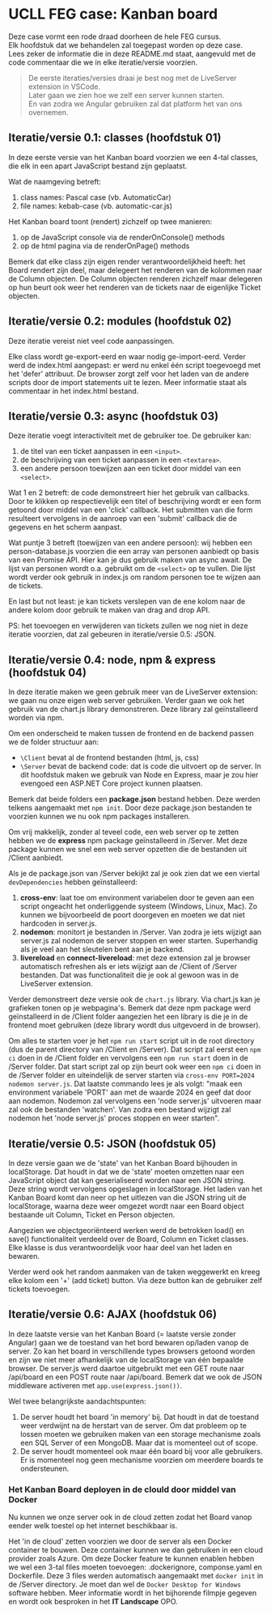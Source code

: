 # UCLL FEG case: Kanban board
Deze case vormt een rode draad doorheen de hele FEG cursus.  
Elk hoofdstuk dat we behandelen zal toegepast worden op deze case.  
Lees zeker de informatie die in deze README.md staat, aangevuld met de code commentaar die we in elke iteratie/versie voorzien.

> De eerste iteraties/versies draai je best nog met de LiveServer extension in VSCode.  
> Later gaan we zien hoe we zelf een server kunnen starten.  
> En van zodra we Angular gebruiken zal dat platform het van ons overnemen.

## Iteratie/versie 0.1: classes (hoofdstuk 01)
In deze eerste versie van het Kanban board voorzien we een 4-tal classes, die elk in een apart JavaScript bestand zijn geplaatst.

Wat de naamgeving betreft:
1. class names: Pascal case (vb. AutomaticCar)
2. file names: kebab-case (vb. automatic-car.js)

Het Kanban board toont (rendert) zichzelf op twee manieren:
1. op de JavaScript console via de renderOnConsole() methods
2. op de html pagina via de renderOnPage() methods

Bemerk dat elke class zijn eigen render verantwoordelijkheid heeft:
het Board rendert zijn deel, maar delegeert het renderen van de kolommen naar de Column objecten. De Column objecten renderen zichzelf maar delegeren op hun beurt ook weer het renderen van de tickets naar de eigenlijke Ticket objecten.

## Iteratie/versie 0.2: modules (hoofdstuk 02)
Deze iteratie vereist niet veel code aanpassingen.

Elke class wordt ge-export-eerd en waar nodig ge-import-eerd.
Verder werd de index.html aangepast: er werd nu enkel één script toegevoegd met het 'defer' attribuut. De browser zorgt zelf voor het laden van de andere scripts door de import statements uit te lezen. Meer informatie staat als commentaar in het index.html bestand.

## Iteratie/versie 0.3: async (hoofdstuk 03)
Deze iteratie voegt interactiviteit met de gebruiker toe. De gebruiker kan:
1. de titel van een ticket aanpassen in een ```<input>```.
2. de beschrijving van een ticket aanpassen in een ```<textarea>```.
3. een andere persoon toewijzen aan een ticket door middel van een ```<select>```.

Wat 1 en 2 betreft: de code demonstreert hier het gebruik van callbacks. Door te klikken op respectievelijk een titel of beschrijving wordt er een form getoond door middel van een 'click' callback. Het submitten van die form resulteert vervolgens in de aanroep van een 'submit' callback die de gegevens en het scherm aanpast.

Wat puntje 3 betreft (toewijzen van een andere persoon): wij hebben een person-database.js voorzien die een array van personen aanbiedt op basis van een Promise API. Hier kan je dus gebruik maken van async await. De lijst van personen wordt o.a. gebruikt om de ```<select>``` op te vullen. Die lijst wordt verder ook gebruik in index.js om random personen toe te wijzen aan de tickets.

En last but not least: je kan tickets verslepen van de ene kolom naar de andere kolom door gebruik te maken van drag and drop API.

PS: het toevoegen en verwijderen van tickets zullen we nog niet in deze iteratie voorzien, dat zal gebeuren in iteratie/versie 0.5: JSON.

## Iteratie/versie 0.4: node, npm & express (hoofdstuk 04)
In deze iteratie maken we geen gebruik meer van de LiveServer extension: we gaan nu onze eigen web server gebruiken.
Verder gaan we ook het gebruik van de chart.js library demonstreren. Deze library zal geïnstalleerd worden via npm.

Om een onderscheid te maken tussen de frontend en de backend passen we de folder structuur aan:
* ```\Client``` bevat al de frontend bestanden (html, js, css)
* ```\Server``` bevat de backend code: dat is code die uitvoert op de server. In dit hoofdstuk maken we gebruik van Node en Express, maar je zou hier evengoed een ASP.NET Core project kunnen plaatsen.

Bemerk dat beide folders een **package.json** bestand hebben.
Deze werden telkens aangemaakt met ```npm init```. 
Door deze package.json bestanden te voorzien kunnen we nu ook npm packages installeren.

Om vrij makkelijk, zonder al teveel code, een web server op te zetten hebben we de **express** npm package geïnstalleerd in /Server. Met deze package kunnen we snel een web server opzetten die de bestanden uit /Client aanbiedt. 

Als je de package.json van /Server bekijkt zal je ook zien dat we een viertal ```devDependencies``` hebben geïnstalleerd:
1. **cross-env**: laat toe om environment variabelen door te geven aan een script ongeacht het onderliggende systeem (Windows, Linux, Mac). Zo kunnen we bijvoorbeeld de poort doorgeven en moeten we dat niet hardcoden in server.js.
2. **nodemon**: monitort je bestanden in /Server. Van zodra je iets wijzigt aan server.js zal nodemon de server stoppen en weer starten. Superhandig als je veel aan het sleutelen bent aan je backend.
3. **livereload** en **connect-livereload**: met deze extension zal je browser automatisch refreshen als er iets wijzigt aan de /Client of /Server bestanden. Dat was functionaliteit die je ook al gewoon was in de LiveServer extension.

Verder demonstreert deze versie ook de ```chart.js``` library. Via chart.js kan je grafieken tonen op je webpagina's.
Bemerk dat deze npm package werd geïnstalleerd in de /Client folder aangezien het een library is die je in de frontend moet gebruiken (deze library wordt dus uitgevoerd in de browser).

Om alles te starten voer je het ```npm run start``` script uit in de root directory (dus de parent directory van /Client en /Server).
Dat script zal eerst een ```npm ci``` doen in de /Client folder en vervolgens een ```npm run start``` doen in de /Server folder.
Dat start script zal op zijn beurt ook weer een ```npm ci``` doen in de /Server folder en uiteindelijk de server starten via ```cross-env PORT=2024 nodemon server.js```.
Dat laatste commando lees je als volgt: 
"maak een environment variabele 'PORT' aan met de waarde 2024 en geef dat door aan nodemon. Nodemon zal vervolgens een 'node server.js' uitvoeren maar zal ook de bestanden 'watchen'. Van zodra een bestand wijzigt zal nodemon het 'node server.js' proces stoppen en weer starten".

## Iteratie/versie 0.5: JSON (hoofdstuk 05)
In deze versie gaan we de 'state' van het Kanban Board bijhouden in localStorage.
Dat houdt in dat we de 'state' moeten omzetten naar een JavaScript object dat kan geserialiseerd worden naar een JSON string.
Deze string wordt vervolgens opgeslagen in localStorage.
Het laden van het Kanban Board komt dan neer op het uitlezen van die JSON string uit de localStorage, waarna deze weer omgezet wordt naar een Board object bestaande uit Column, Ticket en Person objecten.

Aangezien we objectgeoriënteerd werken werd de betrokken load() en save() functionaliteit verdeeld over de Board, Column en Ticket classes.
Elke klasse is dus verantwoordelijk voor haar deel van het laden en bewaren.

Verder werd ook het random aanmaken van de taken weggewerkt en kreeg elke kolom een '+' (add ticket) button.
Via deze button kan de gebruiker zelf tickets toevoegen.

## Iteratie/versie 0.6: AJAX (hoofdstuk 06)
In deze laatste versie van het Kanban Board (= laatste versie zonder Angular) gaan we de toestand van het bord bewaren op/laden vanop de server.
Zo kan het board in verschillende types browsers getoond worden en zijn we niet meer afhankelijk van de localStorage van één bepaalde browser.
De server.js werd daartoe uitgebruikt met een GET route naar /api/board en een POST route naar /api/board. 
Bemerk dat we ook de JSON middleware activeren met ```app.use(express.json())```.

Wel twee belangrijkste aandachtspunten:
1. De server houdt het board 'in memory' bij. Dat houdt in dat de toestand weer verdwijnt na de herstart van de server. 
Om dat probleem op te lossen moeten we gebruiken maken van een storage mechanisme zoals een SQL Server of een MongoDB. 
Maar dat is momenteel out of scope.
2. De server houdt momenteel ook maar één board bij voor alle gebruikers. Er is momenteel nog geen mechanisme voorzien om meerdere boards te ondersteunen.

### Het Kanban Board deployen in de clould door middel van Docker
Nu kunnen we onze server ook in de cloud zetten zodat het Board vanop eender welk toestel op het internet beschikbaar is.

Het 'in de cloud' zetten voorzien we door de server als een Docker container te bouwen. Deze container kunnen we dan gebruiken in een cloud provider zoals Azure.
Om deze Docker feature te kunnen enablen hebben we wel een 3-tal files moeten toevoegen: .dockerignore, componse.yaml en Dockerfile.
Deze 3 files werden automatisch aangemaakt met ```docker init``` in de /Server directory. Je moet dan wel de ```Docker Desktop for Windows``` software hebben.
Meer informatie wordt in het bijhorende filmpje gegeven en wordt ook besproken in het **IT Landscape** OPO.
